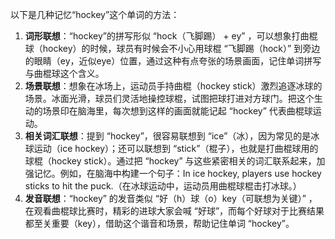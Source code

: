 以下是几种记忆“hockey”这个单词的方法：
1. **词形联想**：“hockey”的拼写形似 “hock（飞脚踢） + ey” ，可以想象打曲棍球（hockey）的时候，球员有时候会不小心用球棍 “飞脚踢（hock）” 到旁边的眼睛（ey，近似eye）位置，通过这种有点夸张的场景画面，记住单词拼写与曲棍球这个含义。
2. **场景联想**：想象在冰场上，运动员手持曲棍（hockey stick）激烈追逐冰球的场景。冰面光滑，球员们灵活地操控球棍，试图把球打进对方球门。把这个生动的场景印在脑海里，每次想到这样的画面就能记起 “hockey” 代表曲棍球运动。
3. **相关词汇联想**：提到 “hockey”，很容易联想到 “ice”（冰），因为常见的是冰球运动（ice hockey）；还可以联想到 “stick”（棍子），也就是打曲棍球用的球棍（hockey stick）。通过把 “hockey” 与这些紧密相关的词汇联系起来，加强记忆。例如，在脑海中构建一个句子：In ice hockey, players use hockey sticks to hit the puck.（在冰球运动中，运动员用曲棍球棍击打冰球。）
4. **发音联想**：“hockey” 的发音类似 “好（h）球（o）key（可联想为关键）” ，在观看曲棍球比赛时，精彩的进球大家会喊 “好球”，而每个好球对于比赛结果都至关重要（key），借助这个谐音和场景，帮助记住单词 “hockey”。 